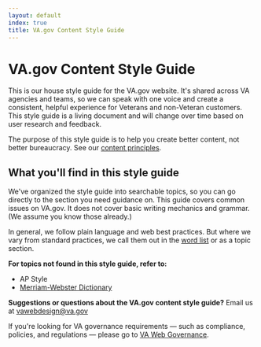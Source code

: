 ```yaml
---
layout: default
index: true
title: VA.gov Content Style Guide
---
```


# VA.gov Content Style Guide

<div class="va-introtext" markdown="1">
This is our house style guide for the VA.gov website. It's shared across VA agencies and teams, so we can speak with one voice and create a consistent, helpful experience for Veterans and non-Veteran customers. This style guide is a living document and will change over time based on user research and feedback.
</div>

The purpose of this style guide is to help you create better content, not better bureaucracy. See our [content principles](https://department-of-veterans-affairs.github.io/vets-design-system-documentation/content-style-guide/content-principles.html).

## What you'll find in this style guide

We've organized the style guide into searchable topics, so you can go directly to the section you need guidance on. This guide covers common issues on VA.gov. It does not cover basic writing mechanics and grammar. (We assume you know those already.)

In general, we follow plain language and web best practices. But where we vary from standard practices, we call them out in the [word list](https://department-of-veterans-affairs.github.io/vets-design-system-documentation/content-style-guide/word-list.html) or as a topic section.

**For topics not found in this style guide, refer to:**

- AP Style
- [Merriam-Webster Dictionary](https://www.merriam-webster.com/)


__Suggestions or questions about the VA.gov content style guide?__ Email us at [vawebdesign@va.gov](mailto:vawebdesign@va.gov)


If you're looking for VA governance requirements — such as compliance, policies, and regulations — please go to [VA Web Governance](www.va.gov/web/index.cfm).
